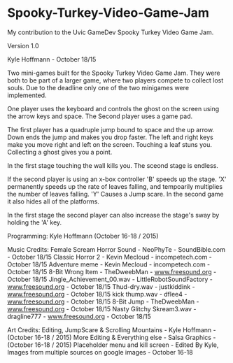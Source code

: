 # Spooky-Turkey-Video-Game-Jam

My contribution to the Uvic GameDev Spooky Turkey Video Game Jam.

Version 1.0


Kyle Hoffmann - October 18/15

Two mini-games built for the Spooky Turkey Video Game Jam. They were both to be part of a larger game, where two players compete to collect lost souls. Due to the deadline only one of the two minigames were implemented. 

One player uses the keyboard and controls the ghost on the screen using the arrow keys and space. The
Second player uses a game pad. 

The first player has a quadruple jump bound to space and the up arrow. Down ends the jump and makes you drop faster. The left and right keys make you move right and left on the screen. Touching a leaf stuns you. Collecting a ghost gives you a point.

In the first stage touching the wall kills you. The sceond stage is endless.

If the second player is using an x-box controller 'B' speeds up the stage. 'X' permanently speeds up the rate of leaves falling, and tempoarily multiplies the number of leaves falling. 'Y' Causes a Jump scare. In the second game it also hides all of the platforms.

In the first stage the second player can also increase the stage's sway by holding the 'A' key.

Programming:
Kyle Hoffmann (October 16-18 / 2015)

Music Credits:
Female Scream Horror Sound - NeoPhyTe - SoundBible.com - October 18/15
Classic Horror 2 - Kevin Mecloud - incompetech.com - October 18/15
Adventure meme - Kevin Mecloud - incompetech.com - October 18/15
8-Bit Wrong Item - TheDweebMan - www.freesound.org - October 18/15
Jingle_Achievement_00.wav - LittleRobotSoundFactory - www.freesound.org - October 18/15
Thud-dry.wav - justkiddink - www.freesound.org - October 18/15
kick thump.wav - dflee4 - www.freesound.org - October 18/15
8-Bit Jump - TheDweebMan - www.freesound.org - October 18/15
Nasty Glitchy Skream3.wav - dragline777 - www.freesound.org - October 18/15

Art Credits: 
Editing, JumpScare & Scrolling Mountains - Kyle Hoffmann - (October 16-18 / 2015)
More Editing & Everything else - Salsa Graphics - (October 16-18 / 2015)
Placeholder menu and kill screen - Edited By Kyle, Images from multiple sources on google images - October 16-18